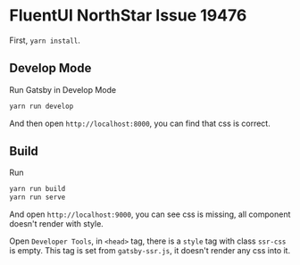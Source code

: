# FluentUI NorthStar Issue 19476

First, `yarn install`.

## Develop Mode

Run Gatsby in Develop Mode

```sh
yarn run develop
```

And then open `http://localhost:8000`, you can find that css is correct.

## Build

Run 

```sh
yarn run build
yarn run serve
```

And open `http://localhost:9000`, you can see css is missing, all component doesn't render with style.

Open `Developer Tools`, in `<head>` tag, there is a `style` tag with class `ssr-css` is empty. This tag is set from `gatsby-ssr.js`, it doesn't render any css into it.